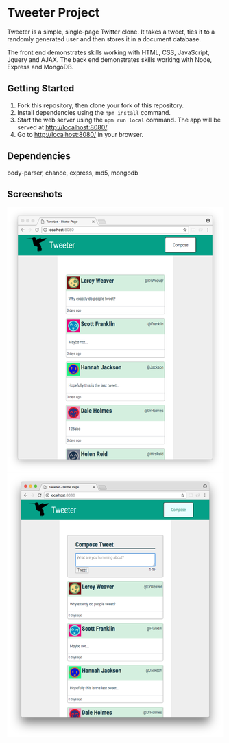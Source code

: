 # Tweeter Project

Tweeter is a simple, single-page Twitter clone. It takes a tweet, ties it to a randomly generated user and then stores it in a document database.

The front end demonstrates skills working with HTML, CSS, JavaScript, Jquery and AJAX.  The back end demonstrates skills working with Node, Express and MongoDB.

## Getting Started

1. Fork this repository, then clone your fork of this repository.
2. Install dependencies using the `npm install` command.
3. Start the web server using the `npm run local` command. The app will be served at <http://localhost:8080/>.
4. Go to <http://localhost:8080/> in your browser.

## Dependencies

body-parser,
chance,
express,
md5,
mongodb

## Screenshots

!["Tweets"](https://github.com/kwan14/tweeter/blob/master/docs/tweets.png)
!["New Tweet"](https://github.com/kwan14/tweeter/blob/master/docs/new-tweet.png)
